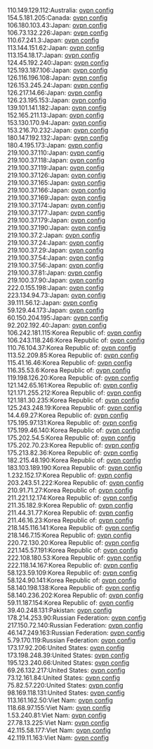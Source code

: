 110.149.129.112:Australia: [ovpn config](vpn/110_149_129_112.ovpn)  
154.5.181.205:Canada: [ovpn config](vpn/154_5_181_205.ovpn)  
106.180.103.43:Japan: [ovpn config](vpn/106_180_103_43.ovpn)  
106.73.132.226:Japan: [ovpn config](vpn/106_73_132_226.ovpn)  
110.67.241.3:Japan: [ovpn config](vpn/110_67_241_3.ovpn)  
113.144.151.62:Japan: [ovpn config](vpn/113_144_151_62.ovpn)  
113.154.18.17:Japan: [ovpn config](vpn/113_154_18_17.ovpn)  
124.45.192.240:Japan: [ovpn config](vpn/124_45_192_240.ovpn)  
125.193.187.106:Japan: [ovpn config](vpn/125_193_187_106.ovpn)  
126.116.196.108:Japan: [ovpn config](vpn/126_116_196_108.ovpn)  
126.153.245.24:Japan: [ovpn config](vpn/126_153_245_24.ovpn)  
126.217.14.66:Japan: [ovpn config](vpn/126_217_14_66.ovpn)  
126.23.195.153:Japan: [ovpn config](vpn/126_23_195_153.ovpn)  
139.101.141.182:Japan: [ovpn config](vpn/139_101_141_182.ovpn)  
152.165.211.13:Japan: [ovpn config](vpn/152_165_211_13.ovpn)  
153.130.170.94:Japan: [ovpn config](vpn/153_130_170_94.ovpn)  
153.216.70.232:Japan: [ovpn config](vpn/153_216_70_232.ovpn)  
180.147.192.132:Japan: [ovpn config](vpn/180_147_192_132.ovpn)  
180.4.195.173:Japan: [ovpn config](vpn/180_4_195_173.ovpn)  
219.100.37.110:Japan: [ovpn config](vpn/219_100_37_110.ovpn)  
219.100.37.118:Japan: [ovpn config](vpn/219_100_37_118.ovpn)  
219.100.37.119:Japan: [ovpn config](vpn/219_100_37_119.ovpn)  
219.100.37.126:Japan: [ovpn config](vpn/219_100_37_126.ovpn)  
219.100.37.165:Japan: [ovpn config](vpn/219_100_37_165.ovpn)  
219.100.37.166:Japan: [ovpn config](vpn/219_100_37_166.ovpn)  
219.100.37.169:Japan: [ovpn config](vpn/219_100_37_169.ovpn)  
219.100.37.174:Japan: [ovpn config](vpn/219_100_37_174.ovpn)  
219.100.37.177:Japan: [ovpn config](vpn/219_100_37_177.ovpn)  
219.100.37.179:Japan: [ovpn config](vpn/219_100_37_179.ovpn)  
219.100.37.190:Japan: [ovpn config](vpn/219_100_37_190.ovpn)  
219.100.37.2:Japan: [ovpn config](vpn/219_100_37_2.ovpn)  
219.100.37.24:Japan: [ovpn config](vpn/219_100_37_24.ovpn)  
219.100.37.29:Japan: [ovpn config](vpn/219_100_37_29.ovpn)  
219.100.37.54:Japan: [ovpn config](vpn/219_100_37_54.ovpn)  
219.100.37.56:Japan: [ovpn config](vpn/219_100_37_56.ovpn)  
219.100.37.81:Japan: [ovpn config](vpn/219_100_37_81.ovpn)  
219.100.37.90:Japan: [ovpn config](vpn/219_100_37_90.ovpn)  
222.0.155.198:Japan: [ovpn config](vpn/222_0_155_198.ovpn)  
223.134.94.73:Japan: [ovpn config](vpn/223_134_94_73.ovpn)  
39.111.56.12:Japan: [ovpn config](vpn/39_111_56_12.ovpn)  
59.129.44.173:Japan: [ovpn config](vpn/59_129_44_173.ovpn)  
60.150.204.195:Japan: [ovpn config](vpn/60_150_204_195.ovpn)  
92.202.192.40:Japan: [ovpn config](vpn/92_202_192_40.ovpn)  
106.242.181.115:Korea Republic of: [ovpn config](vpn/106_242_181_115.ovpn)  
106.243.118.246:Korea Republic of: [ovpn config](vpn/106_243_118_246.ovpn)  
110.76.104.37:Korea Republic of: [ovpn config](vpn/110_76_104_37.ovpn)  
113.52.209.85:Korea Republic of: [ovpn config](vpn/113_52_209_85.ovpn)  
115.41.16.46:Korea Republic of: [ovpn config](vpn/115_41_16_46.ovpn)  
116.35.53.6:Korea Republic of: [ovpn config](vpn/116_35_53_6.ovpn)  
119.198.126.20:Korea Republic of: [ovpn config](vpn/119_198_126_20.ovpn)  
121.142.65.161:Korea Republic of: [ovpn config](vpn/121_142_65_161.ovpn)  
121.171.255.212:Korea Republic of: [ovpn config](vpn/121_171_255_212.ovpn)  
121.181.30.235:Korea Republic of: [ovpn config](vpn/121_181_30_235.ovpn)  
125.243.248.19:Korea Republic of: [ovpn config](vpn/125_243_248_19.ovpn)  
14.4.69.27:Korea Republic of: [ovpn config](vpn/14_4_69_27.ovpn)  
175.195.97.131:Korea Republic of: [ovpn config](vpn/175_195_97_131.ovpn)  
175.199.46.140:Korea Republic of: [ovpn config](vpn/175_199_46_140.ovpn)  
175.202.54.5:Korea Republic of: [ovpn config](vpn/175_202_54_5.ovpn)  
175.202.70.23:Korea Republic of: [ovpn config](vpn/175_202_70_23.ovpn)  
175.213.82.36:Korea Republic of: [ovpn config](vpn/175_213_82_36.ovpn)  
182.215.48.190:Korea Republic of: [ovpn config](vpn/182_215_48_190.ovpn)  
183.103.189.190:Korea Republic of: [ovpn config](vpn/183_103_189_190.ovpn)  
1.232.152.17:Korea Republic of: [ovpn config](vpn/1_232_152_17.ovpn)  
203.243.51.222:Korea Republic of: [ovpn config](vpn/203_243_51_222.ovpn)  
210.91.71.27:Korea Republic of: [ovpn config](vpn/210_91_71_27.ovpn)  
211.221.12.174:Korea Republic of: [ovpn config](vpn/211_221_12_174.ovpn)  
211.35.182.9:Korea Republic of: [ovpn config](vpn/211_35_182_9.ovpn)  
211.44.31.77:Korea Republic of: [ovpn config](vpn/211_44_31_77.ovpn)  
211.46.16.23:Korea Republic of: [ovpn config](vpn/211_46_16_23.ovpn)  
218.145.116.141:Korea Republic of: [ovpn config](vpn/218_145_116_141.ovpn)  
218.146.7.15:Korea Republic of: [ovpn config](vpn/218_146_7_15.ovpn)  
220.72.130.20:Korea Republic of: [ovpn config](vpn/220_72_130_20.ovpn)  
221.145.57.191:Korea Republic of: [ovpn config](vpn/221_145_57_191.ovpn)  
222.108.180.53:Korea Republic of: [ovpn config](vpn/222_108_180_53.ovpn)  
222.118.14.167:Korea Republic of: [ovpn config](vpn/222_118_14_167.ovpn)  
58.123.59.109:Korea Republic of: [ovpn config](vpn/58_123_59_109.ovpn)  
58.124.90.141:Korea Republic of: [ovpn config](vpn/58_124_90_141.ovpn)  
58.140.198.138:Korea Republic of: [ovpn config](vpn/58_140_198_138.ovpn)  
58.140.236.202:Korea Republic of: [ovpn config](vpn/58_140_236_202.ovpn)  
59.11.187.154:Korea Republic of: [ovpn config](vpn/59_11_187_154.ovpn)  
39.40.248.131:Pakistan: [ovpn config](vpn/39_40_248_131.ovpn)  
178.214.253.90:Russian Federation: [ovpn config](vpn/178_214_253_90.ovpn)  
217.150.72.140:Russian Federation: [ovpn config](vpn/217_150_72_140.ovpn)  
46.147.249.163:Russian Federation: [ovpn config](vpn/46_147_249_163.ovpn)  
5.79.170.119:Russian Federation: [ovpn config](vpn/5_79_170_119.ovpn)  
173.17.92.206:United States: [ovpn config](vpn/173_17_92_206.ovpn)  
173.198.248.39:United States: [ovpn config](vpn/173_198_248_39.ovpn)  
195.123.240.66:United States: [ovpn config](vpn/195_123_240_66.ovpn)  
69.26.132.217:United States: [ovpn config](vpn/69_26_132_217.ovpn)  
73.12.161.84:United States: [ovpn config](vpn/73_12_161_84.ovpn)  
75.82.57.220:United States: [ovpn config](vpn/75_82_57_220.ovpn)  
98.169.118.131:United States: [ovpn config](vpn/98_169_118_131.ovpn)  
113.161.162.50:Viet Nam: [ovpn config](vpn/113_161_162_50.ovpn)  
118.68.97.155:Viet Nam: [ovpn config](vpn/118_68_97_155.ovpn)  
1.53.240.81:Viet Nam: [ovpn config](vpn/1_53_240_81.ovpn)  
27.78.13.225:Viet Nam: [ovpn config](vpn/27_78_13_225.ovpn)  
42.115.58.177:Viet Nam: [ovpn config](vpn/42_115_58_177.ovpn)  
42.119.11.163:Viet Nam: [ovpn config](vpn/42_119_11_163.ovpn)  
